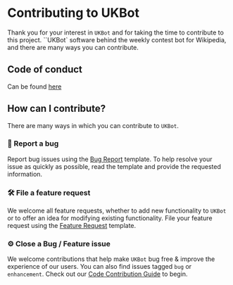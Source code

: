 # Contributing to UKBot

Thank you for your interest in `UKBot` and for taking the time to contribute to this project. ``UKBot` software behind the weekly contest bot for Wikipedia, and there are many ways you can contribute.

## Code of conduct

Can be found [here](/CODE_OF_CONDUCT.md)

## How can I contribute?

There are many ways in which you can contribute to `UKBot`.

### 🐛 Report a bug

Report bug issues using the [Bug Report](https://github.com/WikimediaNorge/UKBot/issues/new?assignees=&labels=bug&template=bug_report.md&title=%5BBUG%5D+Untitled+Bug+Issue) template.
To help resolve your issue as quickly as possible, read the template and provide the requested information.

### 🛠 File a feature request

We welcome all feature requests, whether to add new functionality to `UKBot` or to offer an idea for modifying existing functionality. File your feature request using the [Feature Request](https://github.com/WikimediaNorge/UKBot/issues/new?assignees=&labels=enhancement&template=feature_request.md&title=%5BFR%5D+Untitled+Feature+Request+Issue) template.

### ⚙️ Close a Bug / Feature issue

We welcome contributions that help make `UKBot` bug free & improve the experience of our users. You can also find issues tagged `bug` or `enhancement`. Check out our [Code Contribution Guide](docs/Code_Contributions_Guidelines.md) to begin.